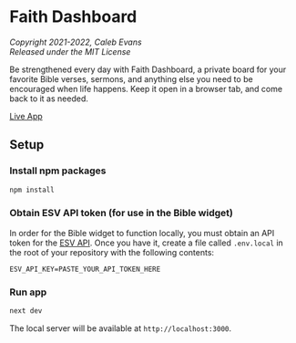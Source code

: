 # Faith Dashboard

*Copyright 2021-2022, Caleb Evans*  
*Released under the MIT License*

Be strengthened every day with Faith Dashboard, a private board for your
favorite Bible verses, sermons, and anything else you need to be encouraged
when life happens. Keep it open in a browser tab, and come back to it as needed.

[Live App](https://faithdashboard.com/)

## Setup

### Install npm packages

```sh
npm install
```

### Obtain ESV API token (for use in the Bible widget)

In order for the Bible widget to function locally, you must obtain an API token
for the [ESV API](https://api.esv.org/). Once you have it, create a file called
`.env.local` in the root of your repository with the following contents:

```
ESV_API_KEY=PASTE_YOUR_API_TOKEN_HERE
```

### Run app

```sh
next dev
```

The local server will be available at `http://localhost:3000`.
